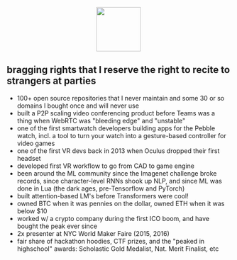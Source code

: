 <p align="center">
  <a href="https://www.buymeacoffee.com/cuuupid">
    <img width="100" src="download.gif" align="center">
  </a>
</p>

## bragging rights that I reserve the right to recite to strangers at parties
- 100+ open source repositories that I never maintain and some 30 or so domains I bought once and will never use
- built a P2P scaling video conferencing product before Teams was a thing when WebRTC was "bleeding edge" and "unstable"
- one of the first smartwatch developers building apps for the Pebble watch, incl. a tool to turn your watch into a gesture-based controller for video games
- one of the first VR devs back in 2013 when Oculus dropped their first headset
- developed first VR workflow to go from CAD to game engine
- been around the ML community since the Imagenet challenge broke records, since character-level RNNs shook up NLP, and since ML was done in Lua (the dark ages, pre-Tensorflow and PyTorch)
- built attention-based LM's before Transformers were cool!
- owned BTC when it was pennies on the dollar, owned ETH when it was below $10
- worked w/ a crypto company during the first ICO boom, and have bought the peak ever since
- 2x presenter at NYC World Maker Faire (2015, 2016)
- fair share of hackathon hoodies, CTF prizes, and the "peaked in highschool" awards: Scholastic Gold Medalist, Nat. Merit Finalist, etc
